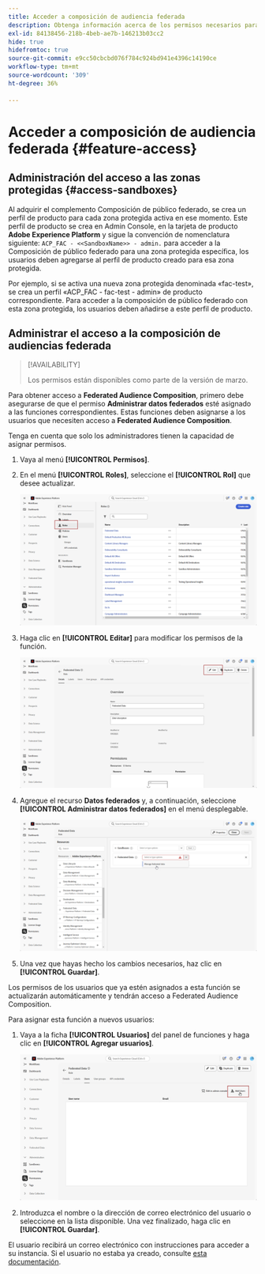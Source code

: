 ```yaml
---
title: Acceder a composición de audiencia federada
description: Obtenga información acerca de los permisos necesarios para Federated Audience Composition
exl-id: 84138456-218b-4beb-ae7b-146213b03cc2
hide: true
hidefromtoc: true
source-git-commit: e9cc50cbcbd076f784c924bd941e4396c14190ce
workflow-type: tm+mt
source-wordcount: '309'
ht-degree: 36%

---
```


# Acceder a composición de audiencia federada {#feature-access}

## Administración del acceso a las zonas protegidas {#access-sandboxes}

Al adquirir el complemento Composición de público federado, se crea un perfil de producto para cada zona protegida activa en ese momento. Este perfil de producto se crea en Admin Console, en la tarjeta de producto **Adobe Experience Platform** y sigue la convención de nomenclatura siguiente: `ACP_FAC - <<SandboxName>> - admin.` para acceder a la Composición de público federado para una zona protegida específica, los usuarios deben agregarse al perfil de producto creado para esa zona protegida.

Por ejemplo, si se activa una nueva zona protegida denominada «fac-test», se crea un perfil «ACP_FAC - fac-test - admin» de producto correspondiente. Para acceder a la composición de público federado con esta zona protegida, los usuarios deben añadirse a este perfil de producto.

## Administrar el acceso a la composición de audiencias federada

>[!AVAILABILITY]
>
>Los permisos están disponibles como parte de la versión de marzo.

Para obtener acceso a **Federated Audience Composition**, primero debe asegurarse de que el permiso **Administrar datos federados** esté asignado a las funciones correspondientes. Estas funciones deben asignarse a los usuarios que necesiten acceso a **Federated Audience Composition**.

Tenga en cuenta que solo los administradores tienen la capacidad de asignar permisos.

1. Vaya al menú **[!UICONTROL Permisos]**.

1. En el menú **[!UICONTROL Roles]**, seleccione el **[!UICONTROL Rol]** que desee actualizar.

   ![](assets/access_fda_1.png)

1. Haga clic en **[!UICONTROL Editar]** para modificar los permisos de la función.

   ![](assets/access_fda_2.png)

1. Agregue el recurso **Datos federados** y, a continuación, seleccione **[!UICONTROL Administrar datos federados]** en el menú desplegable.

   ![](assets/access_fda_3.png)

1. Una vez que hayas hecho los cambios necesarios, haz clic en **[!UICONTROL Guardar]**.

Los permisos de los usuarios que ya estén asignados a esta función se actualizarán automáticamente y tendrán acceso a Federated Audience Composition.

Para asignar esta función a nuevos usuarios:

1. Vaya a la ficha **[!UICONTROL Usuarios]** del panel de funciones y haga clic en **[!UICONTROL Agregar usuarios]**.

   ![](assets/access_fda_4.png)

1. Introduzca el nombre o la dirección de correo electrónico del usuario o seleccione en la lista disponible. Una vez finalizado, haga clic en **[!UICONTROL Guardar]**.

El usuario recibirá un correo electrónico con instrucciones para acceder a su instancia. Si el usuario no estaba ya creado, consulte [esta documentación](https://experienceleague.adobe.com/es/docs/experience-platform/access-control/abac/permissions-ui/users).
